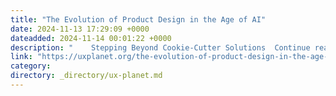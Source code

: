 ```yaml
---
title: "The Evolution of Product Design in the Age of AI"
date: 2024-11-13 17:29:09 +0000
dateadded: 2024-11-14 00:01:22 +0000
description: "    Stepping Beyond Cookie-Cutter Solutions  Continue reading on UX Planet »  "
link: "https://uxplanet.org/the-evolution-of-product-design-in-the-age-of-ai-9f37bbba3d0f?source=rss----819cc2aaeee0---4"
category:
directory: _directory/ux-planet.md
---
```

